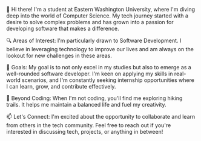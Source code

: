 👋 Hi there! I'm a student at Eastern Washington University, where I'm diving deep into the world of Computer Science. My tech journey started with a desire to solve complex problems and has grown into a passion for developing software that makes a difference.

🔍 Areas of Interest: I'm particularly drawn to Software Development. I believe in leveraging technology to improve our lives and am always on the lookout for new challenges in these areas.

🎯 Goals: My goal is to not only excel in my studies but also to emerge as a well-rounded software developer. I'm keen on applying my skills in real-world scenarios, and I'm constantly seeking internship opportunities where I can learn, grow, and contribute effectively.

🌱 Beyond Coding: When I'm not coding, you'll find me exploring hiking trails. It helps me maintain a balanced life and fuel my creativity.

📫 Let's Connect: I'm excited about the opportunity to collaborate and learn from others in the tech community. Feel free to reach out if you're interested in discussing tech, projects, or anything in between!
